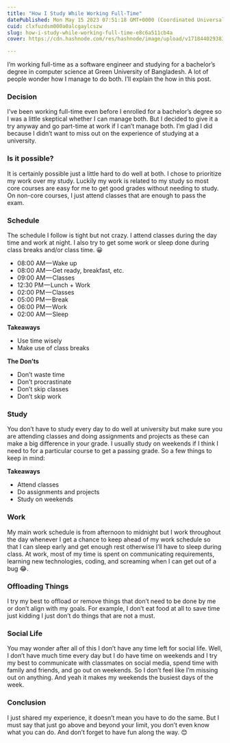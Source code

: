 ```yaml
---
title: "How I Study While Working Full-Time"
datePublished: Mon May 15 2023 07:51:18 GMT+0000 (Coordinated Universal Time)
cuid: clxfuzdsm000a0alcgaylcszw
slug: how-i-study-while-working-full-time-e8c6a511cb4a
cover: https://cdn.hashnode.com/res/hashnode/image/upload/v1718440293832/e1207b01-6304-40fd-90e6-0d27e1c62d0c.png

---
```


I’m working full-time as a software engineer and studying for a bachelor’s degree in computer science at Green University of Bangladesh. A lot of people wonder how I manage to do both. I’ll explain the how in this post.

### Decision

I’ve been working full-time even before I enrolled for a bachelor’s degree so I was a little skeptical whether I can manage both. But I decided to give it a try anyway and go part-time at work if I can’t manage both. I’m glad I did because I didn’t want to miss out on the experience of studying at a university.

### Is it possible?

It is certainly possible just a little hard to do well at both. I chose to prioritize my work over my study. Luckily my work is related to my study so most core courses are easy for me to get good grades without needing to study. On non-core courses, I just attend classes that are enough to pass the exam.

### Schedule

The schedule I follow is tight but not crazy. I attend classes during the day time and work at night. I also try to get some work or sleep done during class breaks and/or class time. 😀

*   08:00 AM — Wake up
*   08:00 AM — Get ready, breakfast, etc.
*   09:00 AM — Classes
*   12:30 PM — Lunch + Work
*   02:00 PM — Classes
*   05:00 PM — Break
*   06:00 PM — Work
*   02:00 AM — Sleep

**Takeaways**

*   Use time wisely
*   Make use of class breaks

**The Don’ts**

*   Don’t waste time
*   Don’t procrastinate
*   Don’t skip classes
*   Don’t skip work

### Study

You don’t have to study every day to do well at university but make sure you are attending classes and doing assignments and projects as these can make a big difference in your grade. I usually study on weekends if I think I need to for a particular course to get a passing grade. So a few things to keep in mind:

**Takeaways**

*   Attend classes
*   Do assignments and projects
*   Study on weekends

### Work

My main work schedule is from afternoon to midnight but I work throughout the day whenever I get a chance to keep ahead of my work schedule so that I can sleep early and get enough rest otherwise I’ll have to sleep during class. At work, most of my time is spent on communicating requirements, learning new technologies, coding, and screaming when I can get out of a bug 😂.

### Offloading Things

I try my best to offload or remove things that don’t need to be done by me or don’t align with my goals. For example, I don’t eat food at all to save time just kidding I just don’t do things that are not a must.

### Social Life

You may wonder after all of this I don’t have any time left for social life. Well, I don’t have much time every day but I do have time on weekends and I try my best to communicate with classmates on social media, spend time with family and friends, and go out on weekends. So I don’t feel like I’m missing out on anything. And yeah it makes my weekends the busiest days of the week.

### Conclusion

I just shared my experience, it doesn’t mean you have to do the same. But I must say that just go above and beyond your limit, you don’t even know what you can do. And don’t forget to have fun along the way. 😊